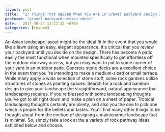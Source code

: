 ```yaml
---
layout: post
title:  "27 Things That Happen When You Are In Gravel Backyard Design Ideas"
postname: "gravel-backyard-design-ideas"
date:   2017-08-24 11:22:32 +0700
categories: [resume]
---
```

An Asian landscape layout might be the ideal fit In the event that you would like a lawn using an easy, elegant appearance. It's critical that you review your backyard until you decide on the design. There has become A patio easily the most functional when mounted specifically to get effortless off the outdoor doorway access, but you may want to put to some corner of your yard in an outdoor patio. Concrete stone decks are a excellent choice in the event that you 're intending to make a medium-sized or small terrace. While many apply a wide selection of stone stuff, some rock gardens utilize structures of stones as planting spaces. Search for a rock and bamboo design to give your landscape the straightforward, natural appearance that landscaping requires. If you're blessed with some landscaping thoughts you've got to sit right down and make a plan on a sheet of paper. Tropical landscaping thoughts certainly are plenty, and also you the one to pick one which is proper for the beliefs and tastes. You'll find many other things to be thought about from the method of designing a maintenance landscape that is minimal. So, simply take a look at the a variety of rock pathway ideas exhibited below and choose.
